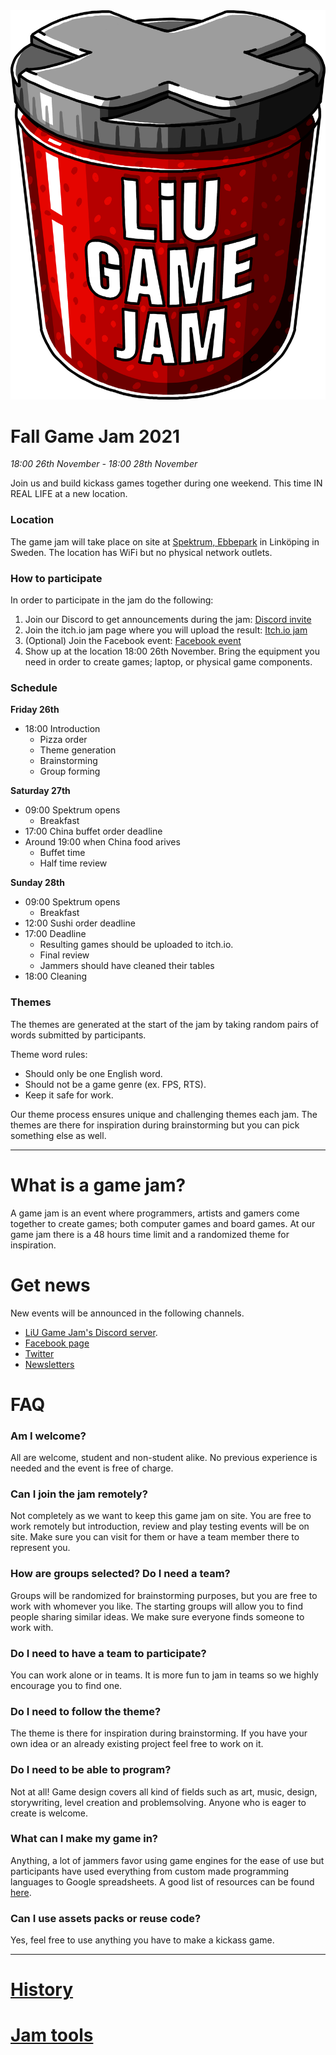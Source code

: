 <img src="/static/img/logga.png" alt="LiU Game Jam" id="gamejam-logo">

# Fall Game Jam 2021
*18:00 26th November - 18:00 28th November*

Join us and build kickass games together during one weekend. This time IN REAL LIFE at a new location. 

### Location
The game jam will take place on site at [Spektrum, Ebbepark](https://sanktkors.se/lediga-lokaler/linkoping/ebbepark/spektrum/) in Linköping in Sweden.  The location has WiFi but no physical network outlets.

### How to participate

In order to participate in the jam do the following:

1. Join our Discord to get announcements during the jam: [Discord invite](https://discord.gg/eHgXYMS)
2. Join the itch.io jam page where you will upload the result: [Itch.io jam](https://itch.io/jam/liu-fall-game-jam-2021)
3. (Optional) Join the Facebook event: [Facebook event](https://www.facebook.com/events/592287468735232) 
4. Show up at the location 18:00 26th November. Bring the equipment you need in order to create games; laptop, or physical game components.

### Schedule
**Friday 26th**

- 18:00 Introduction
    - Pizza order
    - Theme generation
    - Brainstorming
    - Group forming

**Saturday 27th**

- 09:00 Spektrum opens
    - Breakfast
- 17:00 China buffet order deadline
- Around 19:00 when China food arives
    - Buffet time 
    - Half time review

**Sunday 28th**

- 09:00 Spektrum opens
    - Breakfast
- 12:00 Sushi order deadline
- 17:00 Deadline
    - Resulting games should be uploaded to itch.io.
    - Final review
    - Jammers should have cleaned their tables
- 18:00 Cleaning

### Themes

The themes are generated at the start of the jam by taking random pairs of words submitted by participants.

Theme word rules:

- Should only be one English word.
- Should not be a game genre (ex. FPS, RTS).
- Keep it safe for work. 

Our theme process ensures unique and challenging themes each jam. The themes are there for inspiration during brainstorming but you can pick something else as well.

---

# What is a game jam?

A game jam is an event where programmers, artists and gamers come together to
create games; both computer games and board games. At our game jam there is a
48 hours time limit and a randomized theme for inspiration.

# Get news
New events will be announced in the following channels. 

- [LiU Game Jam's Discord server](https://discord.gg/eHgXYMS). 
- [Facebook page](https://www.facebook.com/liugamejam/) 
- [Twitter](https://twitter.com/LiuGameJam)
- [Newsletters](http://us12.campaign-archive2.com/home/?u=092a6fffba8f6063437a51495&id=c3863c4bf5)

# FAQ

### Am I welcome?

All are welcome, student and non-student alike. No previous experience is
needed and the event is free of charge.

### Can I join the jam remotely?

Not completely as we want to keep this game jam on site. You are free to work remotely but introduction, review and play testing events will be on site. Make sure you can visit for them or have a team member there to represent you.

### How are groups selected? Do I need a team?

Groups will be randomized for brainstorming purposes, but you are free to work
with whomever you like. The starting groups will allow you to find people
sharing similar ideas. We make sure everyone finds someone to work with.

### Do I need to have a team to participate?

You can work alone or in teams. It is more fun to jam in teams so we highly encourage you to find one.

### Do I need to follow the theme?
The theme is there for inspiration during brainstorming. If you have your own idea or an already existing project feel free to work on it.

### Do I need to be able to program?

Not at all! Game design covers all kind of fields such as art, music, design,
storywriting, level creation and problemsolving. Anyone who is eager to create
is welcome.

### What can I make my game in?

Anything, a lot of jammers favor using game engines for the ease of use but participants have used everything from custom made programming languages to Google spreadsheets. A good list of resources can be found [here](/gamejam/tools/en).

### Can I use assets packs or reuse code?

Yes, feel free to use anything you have to make a kickass game.

---

# [History](/gamejam/history/en)

# [Jam tools](/gamejam/tools/en)
